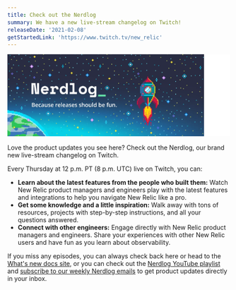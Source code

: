 ```yaml
---
title: Check out the Nerdlog
summary: We have a new live-stream changelog on Twitch!
releaseDate: '2021-02-08'
getStartedLink: 'https://www.twitch.tv/new_relic'
---
```


![nerdlog.png](./images/nerdlog_0.webp "nerdlog.webp")

Love the product updates you see here? Check out the Nerdlog, our brand new live-stream changelog on Twitch.

Every Thursday at 12 p.m. PT (8 p.m. UTC) live on Twitch, you can:

* **Learn about the latest features from the people who built them:** Watch New Relic product managers and engineers play with the latest features and integrations to help you navigate New Relic like a pro.
* **Get some knowledge and a little inspiration:** Walk away with tons of resources, projects with step-by-step instructions, and all your questions answered.
* **Connect with other engineers:** Engage directly with New Relic product managers and engineers. Share your experiences with other New Relic users and have fun as you learn about observability.

If you miss any episodes, you can always check back here or head to the [What's new docs site](https://docs.newrelic.com/whats-new), or you can check out the [Nerdlog YouTube playlist](https://www.youtube.com/playlist?list=PLmhYj7Jl81JGOEHV7zUVfa_iGNyOfMGNh) and [subscribe to our weekly Nerdlog emails](https://developer.newrelic.com/nerdlog) to get product updates directly in your inbox.
